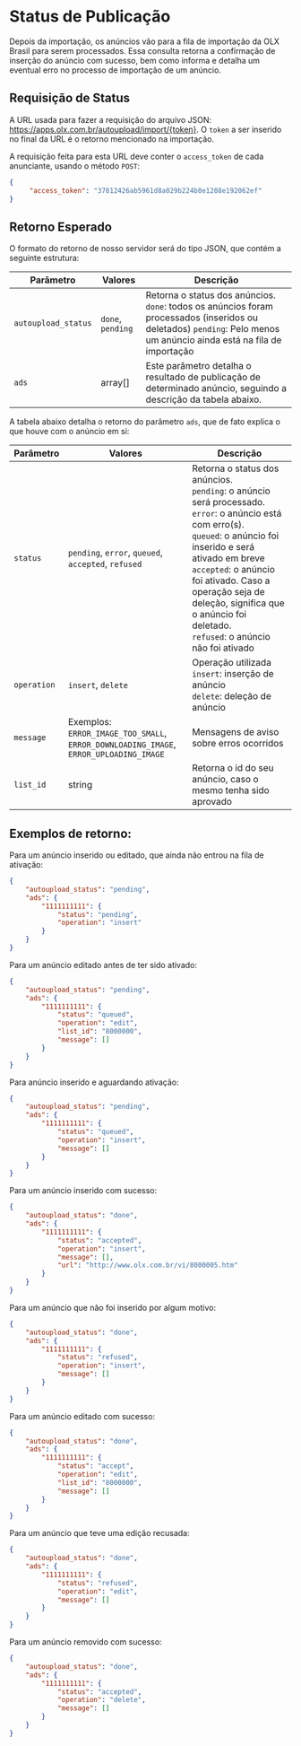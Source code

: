 # Status de Publicação

Depois da importação, os anúncios vão para a fila de importação da OLX Brasil para serem processados. Essa consulta retorna a confirmação de inserção do anúncio com sucesso, bem como informa e detalha um eventual erro no processo de importação de um anúncio.


## Requisição de Status

A URL usada para fazer a requisição do arquivo JSON: https://apps.olx.com.br/autoupload/import/{token}. O `token` a ser inserido no final da URL é o retorno mencionado na importação.

A requisição feita para esta URL deve conter o `access_token` de cada anunciante, usando o método `POST`:

```JSON
{
     "access_token": "37812426ab5961d8a029b224b8e1288e192062ef"
}
```

## Retorno Esperado 

O formato do retorno de nosso servidor será do tipo JSON, que contém a seguinte estrutura:


| Parâmetro | Valores | Descrição  |
|-----------|-------------------------------------------|------------------------------------------------|
| `autoupload_status` | `done`, `pending` | Retorna o status dos anúncios. `done`: todos os anúncios foram processados (inseridos ou deletados) `pending`: Pelo menos um anúncio ainda está na fila de importação |
| `ads` | array[] | Este parâmetro detalha o resultado de publicação de determinado anúncio, seguindo a descrição da tabela abaixo. |

A tabela abaixo detalha o retorno do parâmetro `ads`, que de fato explica o que houve com o anúncio em si:

| Parâmetro | Valores | Descrição  |
|-----------|---------------------------------------------------------------------|------------------------------------------------------------------------------------------------------------------------------------------------------------------------------------------------------------------------------------------------------------------------------------------------------|
| `status` | `pending`, `error`, `queued`, `accepted`, `refused` | Retorna o status dos anúncios.<br> `pending`: o anúncio será processado.<br> `error`: o anúncio está com erro(s).<br> `queued`: o anúncio foi inserido e será ativado em breve<br> `accepted`: o anúncio foi ativado. Caso a operação seja de deleção, significa que o anúncio foi deletado.<br> `refused`: o anúncio não foi ativado               |
| `operation` | `insert`, `delete` | Operação utilizada<br> `insert`: inserção de anúncio<br> `delete`: deleção de anúncio        |
| `message` | Exemplos: `ERROR_IMAGE_TOO_SMALL`,<br> `ERROR_DOWNLOADING_IMAGE`,<br> `ERROR_UPLOADING_IMAGE` | Mensagens de aviso sobre erros ocorridos |
| `list_id` | string | Retorna o id do seu anúncio, caso o mesmo tenha sido aprovado |



## Exemplos de retorno:


Para um anúncio inserido ou editado, que ainda não entrou na fila de ativação:
```json
{
    "autoupload_status": "pending",
    "ads": {
        "1111111111": {
            "status": "pending",
            "operation": "insert"
        }
    }
}
```

Para um anúncio editado antes de ter sido ativado:
```json
{
    "autoupload_status": "pending",
    "ads": {
        "1111111111": {
            "status": "queued",
            "operation": "edit",
            "list_id": "8000000",
            "message": []
        }
    }
}
```

Para anúncio inserido e aguardando ativação:
```json
{
    "autoupload_status": "pending",
    "ads": {
        "1111111111": {
            "status": "queued",
            "operation": "insert",
            "message": []
        }
    }
}
```

Para um anúncio inserido com sucesso:
```json
{
    "autoupload_status": "done",
    "ads": {
        "1111111111": {
            "status": "accepted",
            "operation": "insert",
            "message": [],
            "url": "http://www.olx.com.br/vi/8000005.htm"
        }
    }
}
```


Para um anúncio que não foi inserido por algum motivo: 
```json
{
    "autoupload_status": "done",
    "ads": {
        "1111111111": {
            "status": "refused",
            "operation": "insert",
            "message": []
        }
    }
}
```

Para um anúncio editado com sucesso: 
```json
{
    "autoupload_status": "done",
    "ads": {
        "1111111111": {
            "status": "accept",
            "operation": "edit",
            "list_id": "8000000",
            "message": []
        }
    }
}
```


Para um anúncio que teve uma edição recusada:
```json 
{
    "autoupload_status": "done",
    "ads": {
        "1111111111": {
            "status": "refused",
            "operation": "edit",
            "message": []
        }
    }
}
```

Para um anúncio removido com sucesso:
```json
{
    "autoupload_status": "done",
    "ads": {
        "1111111111": {
            "status": "accepted",
            "operation": "delete",
            "message": []
        }
    }
}
```